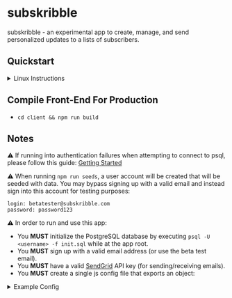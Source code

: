 # subskribble
subskribble - an experimental app to create, manage, and send personalized updates to a lists of subscribers.

## Quickstart
<details>
<summary>Linux Instructions</summary>
```
1. Install NodeJS
    a.) `curl -sL https://deb.nodesource.com/setup_8.x | sudo -E bash -`
    b.) `sudo apt-get update && install -y nodejs`

2. Install and Configure PostgreSQL
    a.) `sudo apt-get install postgresql postgresql-contrib`
    b.) `sudo -u postgres psql` (logs into PostgreSQL shell with default user "postgres")
    c.) `\password postgres` (will ask to set a password for "postgres"; after pressing enter, it'll prompt for the password)
    d.) `\q` (exits postgresSQL shell)

3. Create a Custom PostgreSQL User (optional)
    a.) `psql -U postgres` (logs into PostgreSQL as "postgres")
    b.) `CREATE ROLE <username> WITH LOGIN PASSWORD '<password>';` (creates a new user with a password)
    c.) `ALTER ROLE <username> CREATEDB;` (gives user limited ability to create DBs or `GRANT ALL PRIVILEDGES ON DATABASE <dbname> TO <username>;`)
    d.) `\du` (shows active DB maintainers)
    e.) `\q` (exits postgresSQL shell)

4. Starting PostgreSQL on Boot (optional)
    a.) `sudo systemctl enable postgresql`

5. Install App Dependencies
    a.) `npm i && cd client && npm i`

6. Seed DB and Run Node Server
    a.) `psql -U <username> -f initDB.sql` (only required to initially create a DB, otherwise `npm run seeds`)
    b.) `npm run dev`
```
</details>

<details>
<summary>MacOS Instructions</summary>
<ul style="list-style-type:circle">
  <li>Install Brew:</li>
    <ul style="padding-left: 20px">
      <li><pre><code>/usr/bin/ruby -e "$(curl -fsSL https://raw.githubusercontent.com/Homebrew/install/master/install)"</code></pre></li>
    </ul>
  </ul>
</ul>

2. Install NodeJS and PostgreSQL
    a.) `brew update`
    b.) `brew install node`
    c.) `brew install postgresql`

3. Configure PostgreSQL
    a.) `sudo -u postgres psql` (logs into PostgreSQL shell with default user "postgres")
    b.) `\password postgres` (will ask to set a password for "postgres"; after pressing enter, it'll prompt for the password)
    c.) `\q` (exits PostgreSQL shell)

4. Create a Custom postgreSQL User (optional)
    a.) `psql -U postgres` (logs into postgreSQL as "postgres")
    b.) `CREATE ROLE <username> WITH LOGIN PASSWORD '<password>';` (creates a new user with a password)
    c.) `ALTER ROLE <username> CREATEDB;` (gives user limited ability to create DBs or `GRANT ALL PRIVILEDGES ON DATABASE <dbname> TO <username>;`)
    d.) `\du` (shows active DB maintainers)
    e.) `\q` (exits PostgreSQL shell)

5. Starting PostgreSQL on Boot (optional)
    a.) `brew services start postgresql`

6. Install App Dependencies
    a.) `npm i && cd client && npm i`

7. Seed DB and Run Node Server
    a.) `psql -U <username> -f initDB.sql` (required to initially create a DB, otherwise `npm run seeds` afterward)
    b.) `npm run dev`
```
</details>

## Compile Front-End For Production

- `cd client && npm run build`

## Notes
⚠️ If running into authentication failures when attempting to connect to psql, please follow this guide: <a href="https://connect.boundlessgeo.com/docs/suite/4.8/dataadmin/pgGettingStarted/firstconnect.html">Getting Started</a>

⚠️ When running `npm run seeds`, a user account will be created that will be seeded with data. You may bypass signing up with a valid email and instead sign into this account for testing purposes:
```
login: betatester@subskribble.com
password: password123
```

⚠️ In order to run and use this app:
- You **MUST** initialize the PostgreSQL database by executing `psql -U <username> -f init.sql` while at the app root.
- You **MUST** sign up with a valid email address (or use the beta test email).
- You **MUST** have a valid <a href="https://sendgrid.com/">SendGrid</a> API key (for sending/receiving emails).
- You **MUST** create a single js config file that exports an object:
<details>
<summary>Example Config</summary>
```javascript
module.exports = {
  "development": {
    apiURL: "http://localhost:3000/",
    cookieKey: "<unique_cookie_key>",
    database: "<postgres_db_name>",
    dbport: <postgres_db_port>,
    dbpassword: "<postgres_db_password>",
    dbowner: "<postgres_db_owner>",
    host: "localhost",
    port: 5000,
    sendgridAPIKey: "<sendgrid_api_key>",
    url: "http://localhost:5000/",
  },
  "production": {
    apiURL: "<host>",
    cookieKey: "<unique_cookie_key>",
    database: "<postgres_db_name>",
    dbport: <postgres_db_port>,
    dbpassword: "<postgres_db_password>",
    dbowner: "<postgres_db_owner>",
    host: "localhost",
    port: 5000,
    sendgridAPIKey: "<sendgrid_api_key>",
    url: "http://localhost:5000/",
  },
  "staging": {
    apiURL: "<host>",
    cookieKey: "<unique_cookie_key>",
    database: "<postgres_db_name>",
    dbport: <postgres_db_port>,
    dbpassword: "<postgres_db_password>",
    dbowner: "<postgres_db_owner>",
    host: "localhost",
    port: 5000,
    sendgridAPIKey: "<sendgrid_api_key>",
    url: "http://localhost:5000/",
  },
  "testing": {
    apiURL: "<host>",
    cookieKey: "<unique_cookie_key>",
    database: "<postgres_db_name>",
    dbport: <postgres_db_port>,
    dbpassword: "<postgres_db_password>",
    dbowner: "<postgres_db_owner>",
    host: "localhost",
    port: 5000,
    sendgridAPIKey: "<sendgrid_api_key>",
    url: "http://localhost:5000/",
  }
}
```
</details>
